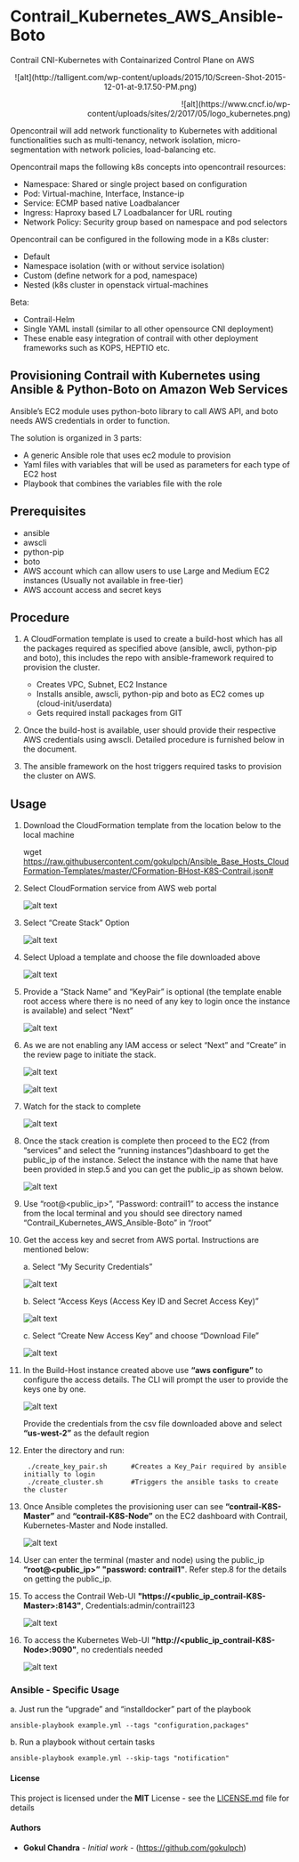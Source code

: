 # Contrail_Kubernetes_AWS_Ansible-Boto
Contrail CNI-Kubernetes with Containarized Control Plane on AWS

<p align="center">
![alt](http://talligent.com/wp-content/uploads/2015/10/Screen-Shot-2015-12-01-at-9.17.50-PM.png)
</p>
<p align="right">
![alt](https://www.cncf.io/wp-content/uploads/sites/2/2017/05/logo_kubernetes.png)                     
</p>
Opencontrail will add network functionality to Kubernetes with additional functionalities such as multi-tenancy, network isolation, micro-segmentation with network policies, load-balancing etc.

Opencontrail maps the following k8s concepts into opencontrail resources:

   * Namespace:	Shared or single project based on configuration
   * Pod:	Virtual-machine, Interface, Instance-ip
   * Service:	ECMP based native Loadbalancer
   * Ingress:	Haproxy based L7 Loadbalancer for URL routing
   * Network Policy:	Security group based on namespace and pod selectors

Opencontrail can be configured in the following mode in a K8s cluster:

   * Default
   * Namespace isolation (with or without service isolation)
   * Custom (define network for a pod, namespace)
   * Nested (k8s cluster in openstack virtual-machines
   
Beta:

   * Contrail-Helm
   * Single YAML install (similar to all other opensource CNI deployment)
   * These enable easy integration of contrail with other deployment frameworks such as KOPS, HEPTIO etc.

## Provisioning Contrail with Kubernetes using Ansible & Python-Boto on Amazon Web Services

Ansible’s EC2 module uses python-boto library to call AWS API, and boto needs AWS credentials in order to function.

The solution is organized in 3 parts:

   * A generic Ansible role that uses ec2 module to provision
   * Yaml files with variables that will be used as parameters for each type of EC2 host
   * Playbook that combines the variables file with the role

## Prerequisites

* ansible 
* awscli
* python-pip
* boto
* AWS account which can allow users to use Large and Medium EC2 instances (Usually not available in free-tier)
* AWS account access and secret keys

## Procedure

1.  A CloudFormation template is used to create a build-host which has all the packages required as specified above (ansible, awcli, python-pip and boto), this includes the repo with ansible-framework required to provision the cluster.

    * Creates VPC, Subnet, EC2 Instance
    * Installs ansible, awscli, python-pip and boto as EC2 comes up (cloud-init/userdata)
    * Gets required install packages from GIT

2.  Once the build-host is available, user should provide their respective AWS credentials using awscli. Detailed procedure is furnished below in the document.
3.  The ansible framework on the host triggers required tasks to provision the cluster on AWS.

## Usage

1. Download the CloudFormation template from the location below to the local machine

   wget https://raw.githubusercontent.com/gokulpch/Ansible_Base_Hosts_CloudFormation-Templates/master/CFormation-BHost-K8S-Contrail.json#

2. Select CloudFormation service from AWS web portal 

    ![alt text](https://github.com/gokulpch/Ansible_Base_Hosts_CloudFormation-Templates/blob/master/img/aws1.png)

3. Select “Create Stack” Option
 
    ![alt text](https://github.com/gokulpch/Ansible_Base_Hosts_CloudFormation-Templates/blob/master/img/aws2.png)
    
4. Select Upload a template and choose the file downloaded above
 
    ![alt text](https://github.com/gokulpch/Ansible_Base_Hosts_CloudFormation-Templates/blob/master/img/aws3.png)
    
5. Provide a “Stack Name” and “KeyPair” is optional (the template enable root access where there is no need of any key    to login once the instance is available) and select “Next”

    ![alt text](https://github.com/gokulpch/Ansible_Base_Hosts_CloudFormation-Templates/blob/master/img/aws4.png)
    
6. As we are not enabling any IAM access or select “Next” and “Create” in the review page to initiate the stack.

    ![alt text](https://github.com/gokulpch/Ansible_Base_Hosts_CloudFormation-Templates/blob/master/img/aws5.png)
    
    ![alt text](https://github.com/gokulpch/Ansible_Base_Hosts_CloudFormation-Templates/blob/master/img/aws6.png)

7. Watch for the stack to complete

    ![alt text](https://github.com/gokulpch/Ansible_Base_Hosts_CloudFormation-Templates/blob/master/img/aws7.png)
     
8. Once the stack creation is complete then proceed to the EC2 (from “services” and select the “running instances”)dashboard      to get the public_ip of the instance. Select the instance with the name that have been provided in step.5 and you can get      the public_ip as shown below.

    ![alt text](https://github.com/gokulpch/Ansible_Base_Hosts_CloudFormation-Templates/blob/master/img/aws8.png)
    
9. Use “root@<public_ip>”, “Password: contrail1” to access the instance from the local terminal and you should see directory      named “Contrail_Kubernetes_AWS_Ansible-Boto” in “/root”

10. Get the access key and secret from AWS portal. Instructions are mentioned below:

    a. Select “My Security Credentials”
    
       ![alt text](https://github.com/gokulpch/Ansible_Base_Hosts_CloudFormation-Templates/blob/master/img/aws9.png)
       
    b. Select “Access Keys (Access Key ID and Secret Access Key)”
    
       ![alt text](https://github.com/gokulpch/Ansible_Base_Hosts_CloudFormation-Templates/blob/master/img/aws10.png)
       
    c. Select “Create New Access Key” and choose “Download File”
    
       ![alt text](https://github.com/gokulpch/Ansible_Base_Hosts_CloudFormation-Templates/blob/master/img/aws11.png)

11. In the Build-Host instance created above use  **“aws configure”** to configure the access details. The CLI will prompt the         user to provide the keys one by one.

    ![alt text](https://github.com/gokulpch/Ansible_Base_Hosts_CloudFormation-Templates/blob/master/img/aws12.png)
       
    Provide the credentials from the csv file downloaded above and select **“us-west-2”** as the default region

12. Enter the directory and run:

    ```
     ./create_key_pair.sh      #Creates a Key_Pair required by ansible initially to login
     ./create_cluster.sh       #Triggers the ansible tasks to create the cluster
    
    ```
13. Once Ansible completes the provisioning user can see **“contrail-K8S-Master”** and **“contrail-K8S-Node”** on the EC2         dashboard with Contrail, Kubernetes-Master and Node installed.

    ![alt text](https://github.com/gokulpch/Ansible_Base_Hosts_CloudFormation-Templates/blob/master/img/aws-15.png)

14. User can enter the terminal (master and node) using the   public_ip **“root@<public_ip>”** **"password: contrail1"**.         Refer step.8 for the details on getting the public_ip.

15. To access the Contrail Web-UI **"https://<public_ip_contrail-K8S-Master>:8143"**, Credentials:admin/contrail123

    ![alt text](https://github.com/gokulpch/Ansible_Base_Hosts_CloudFormation-Templates/blob/master/img/aws-Contrail-UI.png)

16. To access the Kubernetes Web-UI **"http://<public_ip_contrail-K8S-Node>:9090"**, no credentials needed

    ![alt text](https://github.com/gokulpch/Ansible_Base_Hosts_CloudFormation-Templates/blob/master/img/aws-K8S-UI.png)

### Ansible - Specific Usage

a.  Just run the “upgrade” and “installdocker” part of the playbook

```ansible-playbook example.yml --tags "configuration,packages"```

b. Run a playbook without certain tasks

```ansible-playbook example.yml --skip-tags "notification"```


#### License

This project is licensed under the **MIT** License - see the [LICENSE.md](LICENSE.md) file for details

#### Authors

* **Gokul Chandra** - *Initial work* - (https://github.com/gokulpch)
